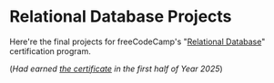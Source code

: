 # Relational Database Projects 
Here're the final projects for freeCodeCamp's "[Relational Database](https://www.freecodecamp.org/learn/relational-database/)" certification program. 

(*Had earned [the certificate](https://www.freecodecamp.org/certification/maudes/relational-database-v8) in the first half of Year 2025*)
